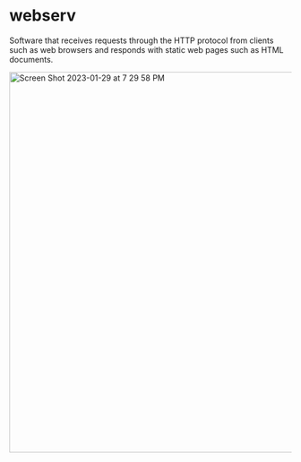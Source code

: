 # webserv

Software that receives requests through the HTTP protocol from clients such as web browsers and responds with static web pages
such as HTML documents.

<img width="680" alt="Screen Shot 2023-01-29 at 7 29 58 PM" src="https://user-images.githubusercontent.com/69278312/215347983-4ddab0e1-fce6-491a-a37d-06945acdc3cd.png">

